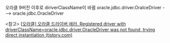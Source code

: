 오라클 9버전 이후로 diriverClassName이 바뀜
oracle.jdbc.driver.OralceDriver    --->     oracle.jdbc.OracleDriver

<참고>
[[오라클] 오라클 드라이버 에러. Registered driver with driverClassName=oracle.jdbc.driver.OracleDriver was not found, trying direct instantiation (tistory.com)](https://jjunii486.tistory.com/114)
